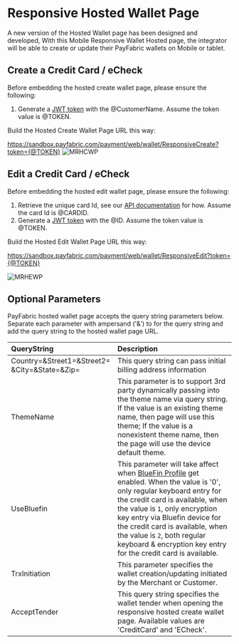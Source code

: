 Responsive Hosted Wallet Page  
====================================
A new version of the Hosted Wallet page has been designed and developed, With this Mobile Responsive Wallet Hosted page, the integrator will be able to create or update their PayFabric wallets on Mobile or tablet. 

Create a Credit Card / eCheck
-----------------
Before embedding the hosted create wallet page, please ensure the following:

1. Generate a [JWT token](../../../../PayFabric-APIs/blob/master/PayFabric/Sections/JWTToken.md) with the @CustomerName.  Assume the token value is @TOKEN.

Build the Hosted Create Wallet Page URL this way:

https://sandbox.payfabric.com/payment/web/wallet/ResponsiveCreate?token={@TOKEN}
![MRHCWP](https://github.com/PayFabric/Hosted-Pages/blob/master/Sections/MRHCWP.png "MRHCWP")


Edit a Credit Card / eCheck   
------------------------
Before embedding the hosted edit wallet page, please ensure the following:

1. Retrieve the unique card Id, see our [API documentation](../../../../PayFabric-APIs/blob/master/PayFabric/Sections/Wallets.md#retrieve-credit-cards--echecks) for how.  Assume the card Id is @CARDID.
2. Generate a [JWT token](../../../../PayFabric-APIs/blob/master/PayFabric/Sections/JWTToken.md) with the @ID.  Assume the token value is @TOKEN.

Build the Hosted Edit Wallet Page URL this way:

https://sandbox.payfabric.com/payment/web/wallet/ResponsiveEdit?token={@TOKEN}

![MRHEWP](https://github.com/PayFabric/Hosted-Pages/blob/master/Sections/MRHEWP.png "MRHEWP")

Optional Parameters
-------

PayFabric hosted wallet page accepts the query string parameters below. Separate each parameter with ampersand ('&') to for the query string and add the query string to the hosted wallet page URL.

>
| QueryString| Description | 
| :------------- | :------------- | 
|Country=&Street1=&Street2=<br/>&City=&State=&Zip= |This query string can pass initial billing address information|
|ThemeName|This parameter is to support 3rd party dynamically passing into the theme name via query string. If the value is an existing theme name, then page will use this theme; If the value is a nonexistent theme name, then the page will use the device default theme.|
|UseBluefin|This parameter will take affect when [BlueFin Profile](https://github.com/PayFabric/Portal/blob/master/PayFabric/Sections/Bluefin.md) get enabled. When the value is '0', only regular keyboard entry for the credit card is available, when the value is `1`, only encryption key entry via Bluefin device for the credit card is available, when the value is `2`, both regular keyboard & encryption key entry for the credit card is available.|
|TrxInitiation|	This parameter specifies the wallet creation/updating initiated by the Merchant or Customer.|
|AcceptTender|This query string specifies the wallet tender when opening the responsive hosted create wallet page. Available values are 'CreditCard' and 'ECheck'.|
